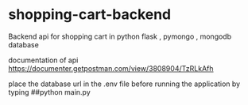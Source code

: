# shopping-cart-backend
Backend api for shopping cart in python flask , pymongo , mongodb database

documentation of api https://documenter.getpostman.com/view/3808904/TzRLkAfh

place the database url in the .env file before running the application by typing 
##python main.py
